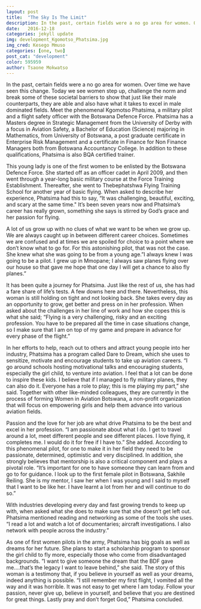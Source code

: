```yaml
---
layout: post
title:  "The Sky Is The Limit"
description: In the past, certain fields were a no go area for women. Over time we have seen this change. Today we see women step up, challenge the norm and break some of these societal barriers...
date:   2016-12-18
categories: jekyll update
img: development_Kgomotso_Phatsima.jpg
img_cred: Kesego Mmuso
categories: [one, two]
post_cat: "development"
color: 595959
author: Tsaone Mokwatso 
---
```

In the past, certain fields were a no go area for women. Over time we have seen this change. Today we see women step up, challenge the norm and break some of these societal barriers to show that just like their male counterparts, they are able and also have what it takes to excel in male dominated fields.  Meet the phenomenal Kgomotso Phatsima, a military pilot and a flight safety officer with the Botswana Defence Force. Phatsima has a Masters degree in  Strategic Management from the University of Derby with a focus in Aviation Safety, a  Bachelor of Education (Science) majoring in Mathematics, from University of Botswana, a post graduate certificate in Enterprise Risk Management and a certificate in Finance for Non Finance Managers both from Botswana Accountancy College. In addition to these qualifications, Phatsima is also BQA certified trainer.

This young lady is one of the first women to be enlisted by the Botswana Defence Force. She started off as an officer cadet in April 2009, and then went through a year-long basic military course at the Force Training Establishment. Thereafter, she went to Thebephatshwa Flying Training School for another year of basic flying. When asked to describe her experience, Phatsima had this to say, “It was challenging, beautiful, exciting, and scary at the same time." It’s been seven years now and Phatsima’s career has really grown, something she says is stirred by God’s grace and her passion for flying. 

A lot of us grow up with no clues of what we want to be when we grow up. We are always caught up in between different career choices. Sometimes we are confused and at times we are spoiled for choice to a point where we don’t know what to go for. For this astonishing pilot, that was not the case. She knew what she was going to be from a young age.”I always knew I was going to be a pilot. I grew up in Mmopane; I always saw planes flying over our house so that gave me hope that one day I will get a chance to also fly planes.”  

It has been quite a journey for Phatsima. Just like the rest of us, she has had a fare share of life’s tests. A few downs here and there. Nevertheless, this woman is still holding on tight and not looking back. She takes every day as an opportunity to grow, get better and press on in her profession. When asked about the challenges in her line of work and how she copes this is what she said; “Flying is a very challenging, risky and an exciting profession. You have to be prepared all the time in case situations change, so I make sure that I am on top of my game and prepare in advance for every phase of the flight.”

In her efforts to help, reach out to others and attract young people into her industry, Phatsima has a program called Dare to Dream, which she uses to sensitize, motivate and encourage students to take up aviation careers. “I go around schools hosting motivational talks and encouraging students, especially the girl child, to venture into aviation. I feel that a lot can be done to inspire these kids. I believe that if I managed to fly military planes, they can also do it. Everyone has a role to play; this is me playing my part,” she said. Together with other like-minded colleagues, they are currently in the process of forming Women in Aviation Botswana, a non-profit organization that will focus on empowering girls and help them advance into various aviation fields.  

Passion and the love for her job are what drive Phatsima to be the best and excel in her profession. “I am passionate about what I do. I get to travel around a lot, meet different people and see different places. I love flying, it completes me. I would do it for free if I have to.” She added. According to this phenomenal pilot, for one to make it in her field they need to be passionate, determined, optimistic and very disciplined. In addition, she strongly believes that mentorship is also a critical component and plays a pivotal role. “It’s important for one to have someone they can learn from and go to for guidance. I look up to the first female pilot in Botswana, Sakhile Reiling. She is my mentor, I saw her when I was young and I said to myself that I want to be like her.  I have learnt a lot from her and will continue to do so.”

With industries developing every day and fast growing trends to keep up with, when asked what she does to make sure that she doesn’t get left out. Phatsima mentioned reading and networking as some of the tools she uses. “I read a lot and watch a lot of documentaries; aircraft investigations. I also network with people across the industry.”

As one of first women pilots in the army, Phatsima has big goals as well as dreams for her future. She plans to start a scholarship program to sponsor the girl child to fly more, especially those who come from disadvantaged backgrounds. ”I want to give someone the dream that the BDF gave me….that’s the legacy I want to leave behind,” she said. The story of this woman is a testimony that, if you believe in yourself as well as your dreams, indeed anything is possible. “I still remember my first flight, I vomited all the way and it was horrible. It was not easy to get where I am today. Follow your passion, never give up, believe in yourself, and believe that you are destined for great things. Lastly pray and don’t forget God,” Phatsima concluded.